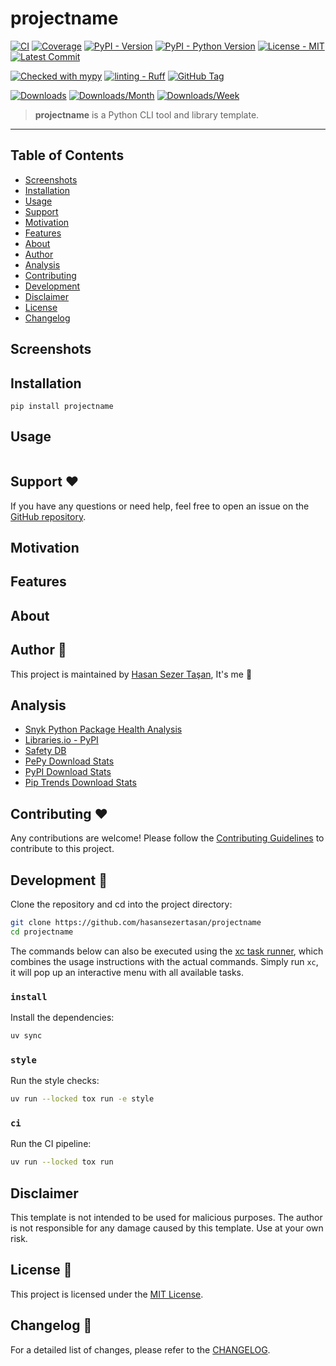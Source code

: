 # projectname

<!-- TODO: Make it work, make it right, make it fast. -->

[![CI](https://github.com/hasansezertasan/projectname/actions/workflows/ci.yml/badge.svg)](https://github.com/hasansezertasan/projectname/actions/workflows/ci.yml)
[![Coverage](https://img.shields.io/codecov/c/github/hasansezertasan/projectname)](https://codecov.io/gh/hasansezertasan/projectname)
[![PyPI - Version](https://img.shields.io/pypi/v/projectname.svg)](https://pypi.org/project/projectname)
[![PyPI - Python Version](https://img.shields.io/pypi/pyversions/projectname.svg)](https://pypi.org/project/projectname)
[![License - MIT](https://img.shields.io/github/license/hasansezertasan/projectname.svg)](https://opensource.org/licenses/MIT)
[![Latest Commit](https://img.shields.io/github/last-commit/hasansezertasan/projectname)](https://github.com/hasansezertasan/projectname)

[![Checked with mypy](http://www.mypy-lang.org/static/mypy_badge.svg)](http://mypy-lang.org/)
[![linting - Ruff](https://img.shields.io/endpoint?url=https://raw.githubusercontent.com/charliermarsh/ruff/main/assets/badge/v2.json)](https://github.com/astral-sh/ruff)
[![GitHub Tag](https://img.shields.io/github/tag/hasansezertasan/projectname?include_prereleases=&sort=semver&color=black)](https://github.com/hasansezertasan/projectname/releases/)

[![Downloads](https://pepy.tech/badge/projectname)](https://pepy.tech/project/projectname)
[![Downloads/Month](https://pepy.tech/badge/projectname/month)](https://pepy.tech/project/projectname)
[![Downloads/Week](https://pepy.tech/badge/projectname/week)](https://pepy.tech/project/projectname)

> **projectname** is a Python CLI tool and library template.

-----

## Table of Contents

- [Screenshots](#screenshots)
- [Installation](#installation)
- [Usage](#usage)
- [Support](#support-heart)
- [Motivation](#motivation)
- [Features](#features)
- [About](#about)
- [Author](#author-person_with_crown)
- [Analysis](#analysis)
- [Contributing](#contributing-heart)
- [Development](#development-toolbox)
- [Disclaimer](#disclaimer)
- [License](#license-scroll)
- [Changelog](#changelog-memo)

## Screenshots

## Installation

```console
pip install projectname
```

## Usage

```python
```

## Support :heart:

If you have any questions or need help, feel free to open an issue on the [GitHub repository][projectname].

## Motivation

## Features

## About

## Author :person_with_crown:

<!-- # TODO @hasansezertasan: Update the author name. -->
This project is maintained by [Hasan Sezer Taşan][author], It's me :wave:

## Analysis

- [Snyk Python Package Health Analysis](https://snyk.io/advisor/python/projectname)
- [Libraries.io - PyPI](https://libraries.io/pypi/projectname)
- [Safety DB](https://data.safetycli.com/packages/pypi/projectname)
- [PePy Download Stats](https://www.pepy.tech/projects/projectname)
- [PyPI Download Stats](https://pypistats.org/packages/projectname)
- [Pip Trends Download Stats](https://piptrends.com/package/projectname)

## Contributing :heart:

Any contributions are welcome! Please follow the [Contributing Guidelines](./CONTRIBUTING.md) to contribute to this project.

<!-- xc-heading -->
## Development :toolbox:

Clone the repository and cd into the project directory:

```sh
git clone https://github.com/hasansezertasan/projectname
cd projectname
```

The commands below can also be executed using the [xc task runner](https://xcfile.dev/), which combines the usage instructions with the actual commands. Simply run `xc`, it will pop up an interactive menu with all available tasks.

### `install`

Install the dependencies:

```sh
uv sync
```

### `style`

Run the style checks:

```sh
uv run --locked tox run -e style
```

### `ci`

Run the CI pipeline:

```sh
uv run --locked tox run
```

## Disclaimer

This template is not intended to be used for malicious purposes. The author is not responsible for any damage caused by this template. Use at your own risk.

## License :scroll:

This project is licensed under the [MIT License](https://spdx.org/licenses/MIT.html).

## Changelog :memo:

For a detailed list of changes, please refer to the [CHANGELOG](./CHANGELOG.md).

<!-- Refs -->
[author]: https://github.com/hasansezertasan
[projectname]: https://github.com/hasansezertasan/projectname
